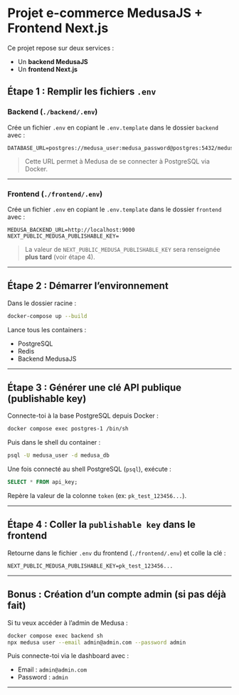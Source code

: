# Projet e-commerce MedusaJS + Frontend Next.js

Ce projet repose sur deux services :

* Un **backend MedusaJS**
* Un **frontend Next.js**

## Étape 1 : Remplir les fichiers `.env`

### Backend (`./backend/.env`)

Crée un fichier `.env` en copiant le `.env.template` dans le dossier `backend` avec :

```env
DATABASE_URL=postgres://medusa_user:medusa_password@postgres:5432/medusa_db
```

> Cette URL permet à Medusa de se connecter à PostgreSQL via Docker.

---

### Frontend (`./frontend/.env`)

Crée un fichier `.env` en copiant le `.env.template` dans le dossier `frontend` avec :

```env
MEDUSA_BACKEND_URL=http://localhost:9000
NEXT_PUBLIC_MEDUSA_PUBLISHABLE_KEY=
```

> La valeur de `NEXT_PUBLIC_MEDUSA_PUBLISHABLE_KEY` sera renseignée **plus tard** (voir étape 4).

---

## Étape 2 : Démarrer l’environnement

Dans le dossier racine :

```bash
docker-compose up --build
```

Lance tous les containers :

* PostgreSQL
* Redis
* Backend MedusaJS

---

## Étape 3 : Générer une clé API publique (publishable key)

Connecte-toi à la base PostgreSQL depuis Docker :

```bash
docker compose exec postgres-1 /bin/sh
```

Puis dans le shell du container :

```bash
psql -U medusa_user -d medusa_db
```

Une fois connecté au shell PostgreSQL (`psql`), exécute :

```sql
SELECT * FROM api_key;
```

Repère la valeur de la colonne `token` (ex: `pk_test_123456...`).

---

## Étape 4 : Coller la `publishable key` dans le frontend

Retourne dans le fichier `.env` du frontend (`./frontend/.env`) et colle la clé :

```env
NEXT_PUBLIC_MEDUSA_PUBLISHABLE_KEY=pk_test_123456...
```

---

## Bonus : Création d’un compte admin (si pas déjà fait)

Si tu veux accéder à l’admin de Medusa :

```bash
docker compose exec backend sh
npx medusa user --email admin@admin.com --password admin
```

Puis connecte-toi via le dashboard avec :

* Email : `admin@admin.com`
* Password : `admin`

---